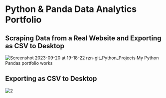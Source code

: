 # Python & Panda Data Analytics Portfolio


## Scraping Data from a Real Website and Exporting as CSV to Desktop

![Screenshot 2023-09-20 at 19-18-22 rzn-git_Python_Projects My Python   Pandas portfolio works](https://github.com/rzn-git/Python_Projects/assets/64501583/d9e51f11-4c00-45b8-bb2e-2758b51ead67)



## Exporting as CSV to Desktop

![2](https://github.com/rzn-git/Python_Projects/assets/64501583/b1c8e049-4c9e-4922-a1e6-520408dcb3bf)

